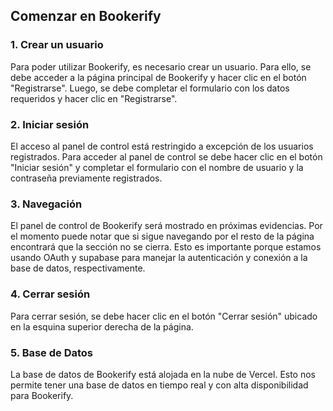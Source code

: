 ## Comenzar en Bookerify

### 1. Crear un usuario
Para poder utilizar Bookerify, es necesario crear un usuario. Para ello, se debe acceder a la página principal de 
Bookerify y hacer clic en el botón "Registrarse". Luego, se debe completar el formulario con los datos requeridos y 
hacer clic en "Registrarse".

### 2. Iniciar sesión
El acceso al panel de control está restringido a excepción de los usuarios registrados. Para acceder al panel de
control se debe hacer clic en el botón "Iniciar sesión" y completar el formulario con el nombre de usuario y la
contraseña previamente registrados.

### 3. Navegación
El panel de control de Bookerify será mostrado en próximas evidencias. Por el momento puede notar que si sigue 
navegando por el resto de la página encontrará que la sección no se cierra. Esto es importante porque estamos usando 
OAuth y supabase para manejar la autenticación y conexión a la base de datos, respectivamente.

### 4. Cerrar sesión
Para cerrar sesión, se debe hacer clic en el botón "Cerrar sesión" ubicado en la esquina superior derecha de la página.

### 5. Base de Datos
La base de datos de Bookerify está alojada en la nube de Vercel. Esto nos permite tener una base de datos en tiempo 
real y con alta disponibilidad para Bookerify.
